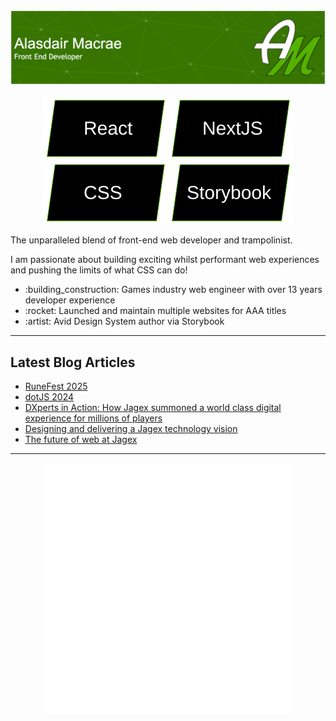 <img src="./assets/banner.png" alt="Alasdair Macrae - front end developer" style="object-fit: contain" />
<br />
<br />
<div align="center"><img src="./assets/tag-react.svg" alt="React" /><img src="./assets/tag-next.svg" alt="Next" /><img src="./assets/tag-css.svg" alt="CSS" /><img src="./assets/tag-storybook.svg" alt="Storybook" /></div>

The unparalleled blend of front-end web developer and trampolinist.

I am passionate about building exciting whilst performant web experiences and pushing the limits of what CSS can do!

<ul>
    <li>:building_construction: Games industry web engineer with over 13 years developer experience</li>
    <li>:rocket: Launched and maintain multiple websites for AAA titles</li>
    <li>:artist: Avid Design System author via Storybook</li>
</ul>

---

## Latest Blog Articles

<!-- BLOG-LIST:START -->
- [RuneFest 2025](https://www.alasdairmacrae.co.uk/blog/runefest-2025)
- [dotJS 2024](https://www.alasdairmacrae.co.uk/blog/dotjs-2024)
- [DXperts in Action: How Jagex summoned a world class digital experience for millions of players](https://www.alasdairmacrae.co.uk/blog/dxperts-in-action-how-jagex-summoned-a-world-class-digital-experience-for-millions-of-players)
- [Designing and delivering a Jagex technology vision](https://www.alasdairmacrae.co.uk/blog/designing-and-delivering-a-jagex-technology-vision)
- [The future of web at Jagex](https://www.alasdairmacrae.co.uk/blog/the-future-of-web-at-jagex)
<!-- BLOG-LIST:END -->

---

<div align="center"><img src="./assets/ali-portrait.svg" width="400" /></div>

